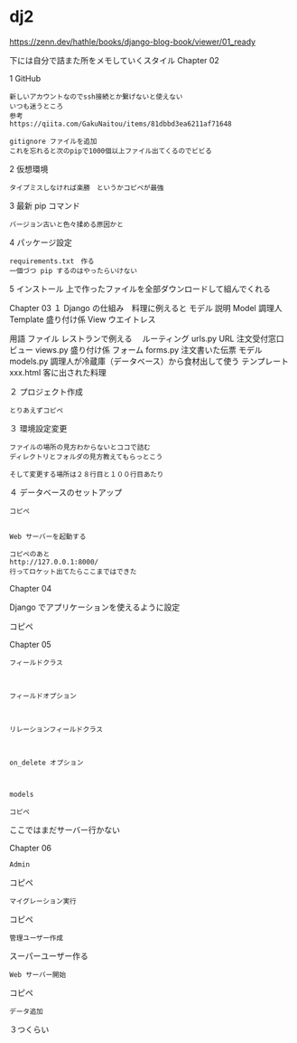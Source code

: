 # dj2
https://zenn.dev/hathle/books/django-blog-book/viewer/01_ready

下には自分で詰また所をメモしていくスタイル
Chapter 02

1    GitHub
    
    新しいアカウントなのでssh接続とか繋げないと使えない
    いつも迷うところ
    参考
    https://qiita.com/GakuNaitou/items/81dbbd3ea6211af71648

    gitignore ファイルを追加
    これを忘れると次のpipで1000個以上ファイル出てくるのでビビる

2   仮想環境
    
    タイプミスしなければ楽勝　というかコピペが最強

3   最新 pip コマンド
    
    バージョン古いと色々揉める原因かと

4   パッケージ設定
    
    requirements.txt　作る
    一個づつ pip するのはやったらいけない

5   インストール
    上で作ったファイルを全部ダウンロードして組んでくれる


Chapter 03
１    Django の仕組み　料理に例えると
モデル	説明
Model	調理人
Template	盛り付け係
View	ウエイトレス

用語	ファイル	レストランで例える　
ルーティング	urls.py	URL 注文受付窓口
ビュー	views.py	盛り付け係
フォーム	forms.py	注文書いた伝票
モデル	models.py	調理人が冷蔵庫（データベース）から食材出して使う
テンプレート	xxx.html	客に出された料理



２    プロジェクト作成

    とりあえずコピペ

３    環境設定変更

    ファイルの場所の見方わからないとココで詰む
    ディレクトリとフォルダの見方教えてもらっとこう

    そして変更する場所は２８行目と１００行目あたり

４    データベースのセットアップ

    コピペ


    Web サーバーを起動する

    コピペのあと
    http://127.0.0.1:8000/
    行ってロケット出てたらここまではできた

Chapter 04

Django でアプリケーションを使えるように設定

コピペ

Chapter 05

    フィールドクラス



    フィールドオプション



    リレーションフィールドクラス



    on_delete オプション



    models

    コピペ

ここではまだサーバー行かない

Chapter 06

    Admin

コピペ

    マイグレーション実行

コピペ

    管理ユーザー作成

スーパーユーザー作る

    Web サーバー開始

コピペ

    データ追加

３つくらい